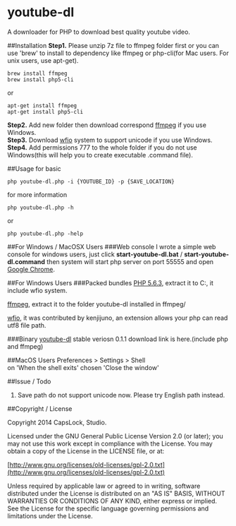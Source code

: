 youtube-dl
==========

A downloader for PHP to download best quality youtube video.

##Installation
**Step1.** Please unzip 7z file to ffmpeg folder first or you can use 'brew' to install to dependency like ffmpeg or php-cli(for Mac users. For unix users, use apt-get).  



	brew install ffmpeg
	brew install php5-cli

or

	apt-get install ffmpeg
	apt-get install php5-cli

**Step2.** Add new folder then download correspond [ffmpeg](https://www.ffmpeg.org/) if you use Windows.  
**Step3.** Download [wfio](https://github.com/kenjiuno/php-wfio) system to support unicode if you use Windows.  
**Step4.** Add permissions 777 to the whole folder if you do not use Windows(this will help you to create executable .command file).  

##Usage
for basic

	php youtube-dl.php -i {YOUTUBE_ID} -p {SAVE_LOCATION}

for more information

	php youtube-dl.php -h

or

	php youtube-dl.php -help

##For Windows / MacOSX Users
###Web console
I wrote a simple web console for windows users, just click **start-youtube-dl.bat** / **start-youtube-dl.command** then system will start php server on port 55555 and open [Google Chrome](https://www.google.com.tw/chrome).

##For Windows Users
###Packed bundles
[PHP 5.6.3](http://goo.gl/JWVzm4), extract it to C:\, it include wfio system.

[ffmpeg](http://goo.gl/OFhRje), extract it to the folder youtube-dl installed in ffmpeg/  

[wfio](https://github.com/kenjiuno/php-wfio), it was contributed by kenjijuno, an extension allows your php can read utf8 file path.

###Binary
[youtube-dl](http://goo.gl/CEYyLq) stable veriosn 0.1.1 download link is here.(include php and ffmpeg)  

##MacOS Users
Preferences > Settings > Shell  
on 'When the shell exits' chosen 'Close the window'

##Issue / Todo
1. Save path do not support unicode now. Please try English path instead.

##Copyright / License

Copyright 2014 CapsLock, Studio.

Licensed under the GNU General Public License Version 2.0 (or later); you may not use this work except in compliance with the License. You may obtain a copy of the License in the LICENSE file, or at:

[http://www.gnu.org/licenses/old-licenses/gpl-2.0.txt](http://www.gnu.org/licenses/old-licenses/gpl-2.0.txt)

Unless required by applicable law or agreed to in writing, software distributed under the License is distributed on an "AS IS" BASIS, WITHOUT WARRANTIES OR CONDITIONS OF ANY KIND, either express or implied. See the License for the specific language governing permissions and limitations under the License.
